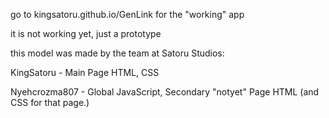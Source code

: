 go to kingsatoru.github.io/GenLink for the "working" app

it is not working yet, just a prototype

this model was made by the team at Satoru Studios:

KingSatoru - Main Page HTML, CSS

Nyehcrozma807 - Global JavaScript, Secondary "notyet" Page HTML (and CSS for that page.)
